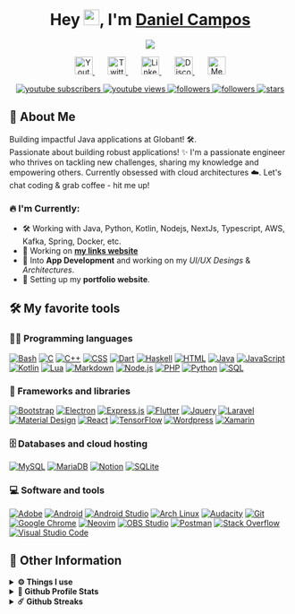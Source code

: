 <!-- Presentation -->
<h1 align="center">
  Hey <img src="https://media.giphy.com/media/hvRJCLFzcasrR4ia7z/giphy.gif" width="28px">, I'm <a href="https://github.com/giusniyyel">Daniel Campos</a>
</h1>

<!-- Typing svg by DenverCoder1 - https://github.com/DenverCoder1/readme-typing-svg -->
<p align="center">
  <a href="https://github.com/DenverCoder1/readme-typing-svg">
    <img src="https://readme-typing-svg.herokuapp.com?&font=Fira+Code&color=FFB86C&center=true&vCenter=true&lines=App+Developer;Web+Development;Linux+Enthusiast">
  </a>
</p>

<!-- Social icons section -->
<p align="center">
  <!-- Youtube -->
  <a href="https://www.youtube.com/channel/UCGhTPTIINw8yfz7k-x5nYjg">
    <img width="32px" alt="Youtube" title="Youtube" src="https://i.imgur.com/lrSeFx0.png">
  </a>
  &#8287;&#8287;&#8287;&#8287;&#8287;
  <!-- Twitter -->
  <a href="https://twitter.com/GiusNiyyel">
    <img width="32px" alt="Twitter" title="Twitter" src="https://i.imgur.com/WeztoeC.png">
  </a>
  &#8287;&#8287;&#8287;&#8287;&#8287;
  <!-- Linkedin -->
  <a href="https://linkedin.com/in/giusniyyel/">
    <img width="32px" alt="Linkedin" title="Linkedin" src="https://i.imgur.com/aqr4GXw.png">
  </a>
  &#8287;&#8287;&#8287;&#8287;&#8287;
  <!-- Discord -->
  <a href="https://www.discord.gg/xpyHXFVsMh">
    <img width="32px" alt="Discord" title="Discord" src="https://i.imgur.com/tzREebW.png">
  </a>
  &#8287;&#8287;&#8287;&#8287;&#8287;
  <!-- Medium -->
  <a href="https://medium.com/@giusniyyel">
    <img width="32px" alt="Medium" title="Medium" src="https://i.imgur.com/5sLMO78.png">
  </a>
</p>

<!-- Social badges section -->
<p align="center">
  <!-- Youtube Subscribers -->
  <a href="https://www.youtube.com/channel/UCGhTPTIINw8yfz7k-x5nYjg?sub_confirmation=1">
    <img alt="youtube subscribers" title="Subscribe to my YouTube channel" src="https://custom-icon-badges.herokuapp.com/youtube/channel/subscribers/UCGhTPTIINw8yfz7k-x5nYjg?color=%23ff5555&label=SUBSCRIBE&logo=video&logoColor=white&style=for-the-badge"/>
  </a> 
  <!-- Youtube Views -->
  <a href="https://www.youtube.com/channel/UCGhTPTIINw8yfz7k-x5nYjg">
    <img alt="youtube views" title="YouTube views" src="https://custom-icon-badges.herokuapp.com/youtube/channel/views/UCGhTPTIINw8yfz7k-x5nYjg?color=%23F1FA8C&logo=video&logoColor=white&style=for-the-badge"/>
  </a> 
  <!-- Twitter Followers -->
  <a href="https://twitter.com/giusniyyel">
    <img alt="followers" title="Follow me on Twitter" src="https://custom-icon-badges.herokuapp.com/twitter/follow/giusniyyel?color=50FA7B&label=Follow&logo=twitter-outline&logoColor=white&style=for-the-badge"/>
  </a>
  <!-- Github Followers -->
  <a href="https://github.com/giusniyyel">
    <img alt="followers" title="Follow me on Github" src="https://custom-icon-badges.herokuapp.com/github/followers/giusniyyel?color=8BE9FD&style=for-the-badge&logo=person-add&label=Follow&logoColor=white"/>
  </a>
  <!-- Github Stars -->
  <a href="https://github.com/giusniyyel">
    <img alt="stars" title="GitHub profile stars" src="https://custom-icon-badges.herokuapp.com/github/stars/giusniyyel?color=BD93F9&logo=star&logoColor=white&style=for-the-badge&"/>
  </a>
</p>

## 🤵 About Me
Building impactful Java applications at Globant! 🛠️.<br/>
Passionate about building robust applications! ✨ I'm a passionate engineer who thrives on tackling new challenges, sharing my knowledge and empowering others. Currently obsessed with cloud architectures ☁️. Let's chat coding & grab coffee - hit me up!

### 🔥 I'm Currently:
- 🛠️  Working with Java, Python, Kotlin, Nodejs, NextJs, Typescript, AWS, Kafka, Spring, Docker, etc.
- 👷 Working on [**my links website**](https://links.giusniyyel.dev/)
- 🧐 Into **App Development** and working on my *UI/UX Desings* & *Architectures*.
- 🚧 Setting up my **portfolio website**. 

## 🛠️ My favorite tools

### 👨‍💻 Programming languages

<p>
    <a href="https://github.com/search?q=user%3Agiusniyyel+language%3Abash"><img alt="Bash" src="https://img.shields.io/badge/Bash-121011.svg?logo=gnu-bash&logoColor=white"></a>
    <a href="https://github.com/search?q=user%3Agiusniyyel+language%3Ac"><img alt="C" src="https://custom-icon-badges.herokuapp.com/badge/C-03599C.svg?logo=c-in-hexagon&logoColor=white"></a>
    <a href="https://github.com/search?q=user%3Agiusniyyel+language%3Acpp"><img alt="C++" src="https://custom-icon-badges.herokuapp.com/badge/C++-9C033A.svg?logo=cpp2&logoColor=white"></a>
    <a href="https://github.com/search?q=user%3Agiusniyyel+language%3Acss"><img alt="CSS" src="https://img.shields.io/badge/CSS-1572B6.svg?logo=css3&logoColor=white"></a>
    <a href="https://github.com/search?q=user%3Agiusniyyel+language%3Adart"><img alt="Dart" src="https://img.shields.io/badge/Dart-15A6C4.svg?logo=dart&logoColor=white"></a>
    <a href="https://github.com/search?q=user%3Agiusniyyel+language%3Ahaskell"><img alt="Haskell" src="https://img.shields.io/badge/Haskell-5D4F85.svg?logo=haskell&logoColor=white"></a>
    <a href="https://github.com/search?q=user%3Agiusniyyel+language%3Ahtml"><img alt="HTML" src="https://img.shields.io/badge/HTML-E34F26.svg?logo=html5&logoColor=white"></a>
    <a href="https://github.com/search?q=user%3Agiusniyyel+language%3Ajava"><img alt="Java" src="https://img.shields.io/badge/Java-007396.svg?logo=java&logoColor=white"></a>
    <a href="https://github.com/search?q=user%3Agiusniyyel+language%3Ajavascript"><img alt="JavaScript" src="https://img.shields.io/badge/JavaScript-F7DF1E.svg?logo=javascript&logoColor=black"></a>
    <a href="https://github.com/search?q=user%3Agiusniyyel+language%3Akotlin"><img alt="Kotlin" src="https://img.shields.io/badge/Kotlin-0095D5.svg?logo=Kotlin&logoColor=white"></a>
    <a href="https://github.com/search?q=user%3Agiusniyyel+language%3Alua"><img alt="Lua" src="https://img.shields.io/badge/Lua-2C2D72.svg?logo=lua&logoColor=white"></a>
    <a href="https://github.com/search?q=user%3Agiusniyyel+language%3Amarkdown"><img alt="Markdown" src="https://img.shields.io/badge/Markdown-000000.svg?logo=markdown&logoColor=white"></a>
    <a href="https://github.com/search?q=user%3Agiusniyyel+language%3Ajavascript"><img alt="Node.js" src="https://img.shields.io/badge/Node.js-43853D.svg?logo=node.js&logoColor=white"></a>
    <a href="https://github.com/search?q=user%3Agiusniyyel+language%3Aphp"><img alt="PHP" src="https://img.shields.io/badge/PHP-777BB4.svg?logo=php&logoColor=white"></a>
    <a href="https://github.com/search?q=user%3Agiusniyyel+language%3Apython"><img alt="Python" src="https://img.shields.io/badge/Python-14354C.svg?logo=python&logoColor=white"></a>
    <a href="https://github.com/search?q=user%3Agiusniyyel+language%3Asql"><img alt="SQL" src="https://custom-icon-badges.herokuapp.com/badge/SQL-025E8C.svg?logo=database&logoColor=white"></a>
</p>

### 🧰 Frameworks and libraries

<p>
    <a href="#"><img alt="Bootstrap" src="https://img.shields.io/badge/Bootstrap-7952B3.svg?logo=bootstrap&logoColor=white"></a>
    <a href="#"><img alt="Electron" src="https://img.shields.io/badge/Electron-20232e.svg?logo=electron&logoColor=white"></a>
    <a href="#"><img alt="Express.js" src="https://img.shields.io/badge/Express.js-404d59.svg?logo=express&logoColor=white"></a>
    <a href="#"><img alt="Flutter" src="https://img.shields.io/badge/Flutter-02569B.svg?logo=flutter&logoColor=white"></a>
    <a href="#"><img alt="Jquery" src="https://img.shields.io/badge/jQuery-0769AD.svg?logo=jquery&logoColor=white"></a>
    <a href="#"><img alt="Laravel" src="https://img.shields.io/badge/Laravel-FF2D20.svg?logo=laravel&logoColor=white"></a>
    <a href="#"><img alt="Material Design" src="https://img.shields.io/badge/Material%20Design-0081CB.svg?logo=material-design&logoColor=white"></a>
    <a href="#"><img alt="React" src="https://img.shields.io/badge/React-20232a.svg?logo=react&logoColor=%2361DAFB"></a>
    <a href="#"><img alt="TensorFlow" src="https://img.shields.io/badge/TensorFlow-FF6F00.svg?logo=TensorFlow&logoColor=white"></a>
    <a href="#"><img alt="Wordpress" src="https://img.shields.io/badge/Wordpress-21759B?logo=wordpress&logoColor=white"></a>
    <a href="#"><img alt="Xamarin" src="https://img.shields.io/badge/Xamarin-3498DB?logo=xamarin&logoColor=white"></a>
</p>

### 🗄️ Databases and cloud hosting

<p>
    <a href="#"><img alt="MySQL" src="https://img.shields.io/badge/MySQL-00f.svg?logo=mysql&logoColor=white"></a>
    <a href="#"><img alt="MariaDB" src="https://img.shields.io/badge/MariaDB-003545.svg?logo=mariadb&logoColor=white"></a>
    <a href="#"><img alt="Notion" src="https://img.shields.io/badge/Notion-010101.svg?logo=notion&logoColor=white"></a>
    <a href="#"><img alt="SQLite" src ="https://img.shields.io/badge/SQLite-07405e.svg?logo=sqlite&logoColor=white"></a>
</p>

### 💻 Software and tools

<p>
    <a href="#"><img alt="Adobe" src="https://img.shields.io/badge/Adobe-FF0000.svg?logo=adobe&logoColor=white"></a>
    <a href="#"><img alt="Android" src="https://img.shields.io/badge/Android-3DDC84?logo=android&logoColor=white"></a>
    <a href="#"><img alt="Android Studio" src="https://img.shields.io/badge/Android%20Studio-008678.svg?logo=android-studio&logoColor=white"></a>
    <a href="#"><img alt="Arch Linux" src="https://img.shields.io/badge/Arch%20Linux-1793D1.svg?logo=arch-linux&logoColor=white"></a>
    <a href="#"><img alt="Audacity" src="https://img.shields.io/badge/-Audacity-0000CC?logo=audacity&logoColor=white"></a>
    <a href="#"><img alt="Git" src="https://img.shields.io/badge/Git-F05033.svg?logo=git&logoColor=white"></a>
    <a href="#"><img alt="Google Chrome" src="https://img.shields.io/badge/Google_chrome-4285F4.svg?logo=Google_chrome&logoColor=white"></a>
    <a href="#"><img alt="Neovim" src="https://img.shields.io/badge/NeoVim-%2357A143.svg?logo=neovim&logoColor=white"></a>
    <a href="#"><img alt="OBS Studio" src="https://img.shields.io/badge/-OBS%20Studio-302E31?logo=obs-studio&logoColor=white"></a>
    <a href="#"><img alt="Postman" src="https://img.shields.io/badge/Postman-FF6C37?logo=postman&logoColor=white"></a>
    <a href="#"><img alt="Stack Overflow" src="https://img.shields.io/badge/-Stack%20Overflow-FE7A16?logo=stack-overflow&logoColor=white"></a>
    <a href="#"><img alt="Visual Studio Code" src="https://img.shields.io/badge/Visual%20Studio%20Code-0078d7.svg?logo=visual-studio-code&logoColor=white"></a>
</p>

## 🧩 Other Information
<details>
  <summary><b>⚙️ Things I use</b></summary>
  <ul>
    <li><b>OS:</b> MacOs Sonoma 14.2</li>
    <li><b>Laptop: </b> HP Envy x360 Convertible</li>
    <li><b>Browser: </b> Chrome Web Browser</li>
    <li><b>Terminal: </b> Zsh: Oh My Zsh (PowerLevel10k)</li>
    <li><b>Code Editor:</b> VSCode, Neovim. & Intellij Idea</li>
  </ul>
</details>

<details>
  <summary><b>🌟 Github Profile Stats</b></summary>
  <br/>
  <img height="180em" src="https://github-readme-stats.vercel.app/api?username=giusniyyel&show_icons=true&hide_border=true&&count_private=true&include_all_commits=true&theme=monokai"/>
  <img height="180em" src="https://github-readme-stats.vercel.app/api/top-langs/?username=giusniyyel&show_icons=true&hide_border=true&layout=compact&langs_count=8&theme=monokai"/>
  <br/>
  <b>Note:</b> Top languages is only a metric of the languages my public code consists of and doesn't reflect experience or skill level.
</details>

<details>	
  <summary><b>☄️ Github Streaks</b></summary>

  <br/>
  <img height="180em" src="https://github-readme-streak-stats.herokuapp.com?user=giusniyyel&theme=monokai&hide_border=true" />
</details>
